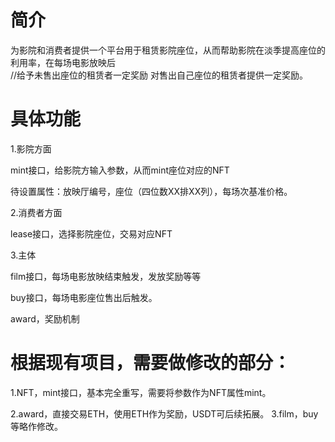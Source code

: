 # 简介

为影院和消费者提供一个平台用于租赁影院座位，从而帮助影院在淡季提高座位的利用率，在每场电影放映后   
//给予未售出座位的租赁者一定奖励
对售出自己座位的租赁者提供一定奖励。
# 具体功能

1.影院方面

mint接口，给影院方输入参数，从而mint座位对应的NFT

待设置属性：放映厅编号，座位（四位数XX排XX列），每场次基准价格。


2.消费者方面

lease接口，选择影院座位，交易对应NFT

3.主体

film接口，每场电影放映结束触发，发放奖励等等

buy接口，每场电影座位售出后触发。



award，奖励机制



# 根据现有项目，需要做修改的部分：

1.NFT，mint接口，基本完全重写，需要将参数作为NFT属性mint。

2.award，直接交易ETH，使用ETH作为奖励，USDT可后续拓展。
3.film，buy等略作修改。


